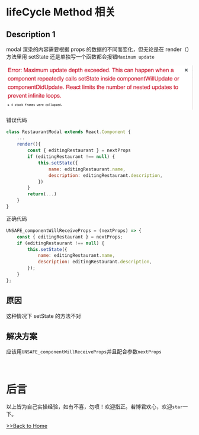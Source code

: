 # lifeCycle Method 相关

## Description 1

modal 渲染的内容需要根据 props 的数据的不同而变化，但无论是在 render（）方法里用 setState 还是单独写一个函数都会报错`Maximum update`

![](./statics/lifeCycle.png)

错误代码

```javascript
class RestaurantModal extends React.Component {
	...
	render(){
		const { editingRestaurant } = nextProps
		if (editingRestaurant !== null) {
			this.setState({
				name: editingRestaurant.name,
				description: editingRestaurant.description,
			})
		}
		return(...)
	}
}
```

正确代码

```javascript
UNSAFE_componentWillReceiveProps = (nextProps) => {
	const { editingRestaurant } = nextProps;
	if (editingRestaurant !== null) {
		this.setState({
			name: editingRestaurant.name,
			description: editingRestaurant.description,
		});
	}
};
```

## 原因

这种情况下 setState 的方法不对

## 解决方案

应该用`UNSAFE_componentWillReceiveProps`并且配合参数`nextProps`

<br/>

# 后言

以上皆为自己实操经验，如有不喜，勿喷！欢迎指正。若博君欢心，欢迎`star`一下。

[>>Back to Home](../README.md)

